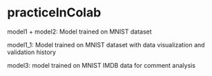 # practiceInColab

model1 + model2:   Model trained on MNIST dataset

model1_1:     Model trained on MNIST dataset with data visualization and validation history

model3:   model trained on MNIST IMDB data for comment analysis

